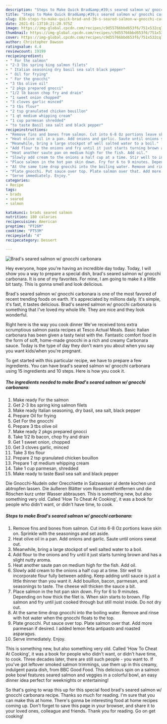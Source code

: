 ```yaml
---
description: "Steps to Make Quick Brad&amp;#39;s seared salmon w/ gnocchi carbonara"
title: "Steps to Make Quick Brad&amp;#39;s seared salmon w/ gnocchi carbonara"
slug: 836-steps-to-make-quick-brad-and-39-s-seared-salmon-w-gnocchi-carbonara
date: 2021-01-13T10:21:20.975Z
image: https://img-global.cpcdn.com/recipes/c9d55766bbd653f6/751x532cq70/brads-seared-salmon-w-gnocchi-carbonara-recipe-main-photo.jpg
thumbnail: https://img-global.cpcdn.com/recipes/c9d55766bbd653f6/751x532cq70/brads-seared-salmon-w-gnocchi-carbonara-recipe-main-photo.jpg
cover: https://img-global.cpcdn.com/recipes/c9d55766bbd653f6/751x532cq70/brads-seared-salmon-w-gnocchi-carbonara-recipe-main-photo.jpg
author: Christopher Dawson
ratingvalue: 4.4
reviewcount: 19199
recipeingredient:
- " For the salmon"
- "2-3 lbs spring king salmon filets"
- " Italian seasoning dry basil sea salt black pepper"
- " Oil for frying"
- " For the gnocchi"
- "3 tbs olive oil"
- "2 pkgs prepared gnocci"
- "1/2 lb bacon chop fry and drain"
- "1 sweet onion chopped"
- "3 cloves garlic minced"
- "3 tbs flour"
- "2 tsp granulated chicken bouillon"
- "1 qt medium whipping cream"
- "1 cup parmesan shredded"
- "to taste Basil sea salt and black pepper"
recipeinstructions:
- "Remove fins and bones from salmon. Cut into 6-8 Oz portions leave skin on. Sprinkle with the seasonings and set aside."
- "Heat olive oil in a pan. Add onions and garlic. Saute until onions sweat out."
- "Meanwhile, bring a large stockpot of well salted water to a boil."
- "Add flour to the onions and fry until it just starts turning brown and has a slight nutty aroma."
- "Heat another saute pan on medium high for the fish. Add oil."
- "Slowly add cream to the onions a half cup at a time. Stir well to incorporate flour fully between adding. Keep adding until sauce is just a little thinner than you want it. Add bouillon, bacon, parmesan, and seasonings to taste. The cheese will thicken the sauce a bit."
- "Place salmon in the hot pan skin down. Fry for 6 to 9 minutes. Depending on how thick the filet is. When skin starts to brown. Flip salmon and fry until just cooked through but still moist inside. Do not dry out."
- "At the same time drop gnocchi into the boiling water. Remove and rinse with hot water when the gnocchi floats to the top."
- "Plate gnocchi. Put sauce over top. Plate salmon over that. Add more parmesan if desired. I added lemon feta antipasto and roasted asparagus."
- "Serve immediately. Enjoy."
categories:
- Recipe
tags:
- brads
- seared
- salmon

katakunci: brads seared salmon 
nutrition: 180 calories
recipecuisine: American
preptime: "PT26M"
cooktime: "PT53M"
recipeyield: "4"
recipecategory: Dessert

---
```



![Brad&#39;s seared salmon w/ gnocchi carbonara](https://img-global.cpcdn.com/recipes/c9d55766bbd653f6/751x532cq70/brads-seared-salmon-w-gnocchi-carbonara-recipe-main-photo.jpg)

Hey everyone, hope you're having an incredible day today. Today, I will show you a way to prepare a special dish, brad&#39;s seared salmon w/ gnocchi carbonara. It is one of my favorites. For mine, I am going to make it a little bit tasty. This is gonna smell and look delicious.

Brad&#39;s seared salmon w/ gnocchi carbonara is one of the most favored of recent trending foods on earth. It's appreciated by millions daily. It's simple, it's fast, it tastes delicious. Brad&#39;s seared salmon w/ gnocchi carbonara is something that I've loved my whole life. They are nice and they look wonderful.

Right here is the way you cook dinner We&#39;ve received tons extra scrumptious salmon pasta recipes at Tesco Actual Meals. Basic Italian carbonara has been given a tasty twist with the. Fantastic comfort food in the form of soft, home-made gnocchi in a rich and creamy Carbonara sauce. Today is the type of day they don&#39;t warn you about when you say you want kids/when you&#39;re pregnant.


To get started with this particular recipe, we have to prepare a few ingredients. You can have brad&#39;s seared salmon w/ gnocchi carbonara using 15 ingredients and 10 steps. Here is how you cook it.

<!--inarticleads1-->

##### The ingredients needed to make Brad&#39;s seared salmon w/ gnocchi carbonara:

1. Make ready  For the salmon
1. Get 2-3 lbs spring king salmon filets
1. Make ready  Italian seasoning, dry basil, sea salt, black pepper
1. Prepare  Oil for frying
1. Get  For the gnocchi
1. Prepare 3 tbs olive oil
1. Make ready 2 pkgs prepared gnocci
1. Take 1/2 lb bacon, chop fry and drain
1. Get 1 sweet onion, chopped
1. Get 3 cloves garlic, minced
1. Take 3 tbs flour
1. Prepare 2 tsp granulated chicken bouillon
1. Prepare 1 qt medium whipping cream
1. Take 1 cup parmesan, shredded
1. Make ready to taste Basil sea salt and black pepper


Die Gnocchi-Nudeln oder Orecchiette in Salzwasser al dente kochen und abtropfen lassen. Die äußeren Blätter vom Rosenkohl entfernen und die Röschen kurz unter Wasser abbrausen. This is something new, but also something very old. Called &#39;How To Cheat At Cooking&#39;, it was a book for people who didn&#39;t want, or didn&#39;t have time, to cook. 

<!--inarticleads2-->

##### Steps to make Brad&#39;s seared salmon w/ gnocchi carbonara:

1. Remove fins and bones from salmon. Cut into 6-8 Oz portions leave skin on. Sprinkle with the seasonings and set aside.
1. Heat olive oil in a pan. Add onions and garlic. Saute until onions sweat out.
1. Meanwhile, bring a large stockpot of well salted water to a boil.
1. Add flour to the onions and fry until it just starts turning brown and has a slight nutty aroma.
1. Heat another saute pan on medium high for the fish. Add oil.
1. Slowly add cream to the onions a half cup at a time. Stir well to incorporate flour fully between adding. Keep adding until sauce is just a little thinner than you want it. Add bouillon, bacon, parmesan, and seasonings to taste. The cheese will thicken the sauce a bit.
1. Place salmon in the hot pan skin down. Fry for 6 to 9 minutes. Depending on how thick the filet is. When skin starts to brown. Flip salmon and fry until just cooked through but still moist inside. Do not dry out.
1. At the same time drop gnocchi into the boiling water. Remove and rinse with hot water when the gnocchi floats to the top.
1. Plate gnocchi. Put sauce over top. Plate salmon over that. Add more parmesan if desired. I added lemon feta antipasto and roasted asparagus.
1. Serve immediately. Enjoy.


This is something new, but also something very old. Called &#39;How To Cheat At Cooking&#39;, it was a book for people who didn&#39;t want, or didn&#39;t have time, to cook. Three decades later, there are still such people - you want to. If you&#39;ve got leftover smoked salmon trimmings, use them up in this creamy, indulgent pasta dish, from BBC Good Food. This delicious spin on a salmon poke bowl features seared salmon and veggies in a colorful bowl, an easy dinner idea perfect for weeknights or entertaining! 

So that's going to wrap this up for this special food brad&#39;s seared salmon w/ gnocchi carbonara recipe. Thanks so much for reading. I'm sure that you can make this at home. There's gonna be interesting food at home recipes coming up. Don't forget to save this page in your browser, and share it to your loved ones, colleague and friends. Thank you for reading. Go on get cooking!
